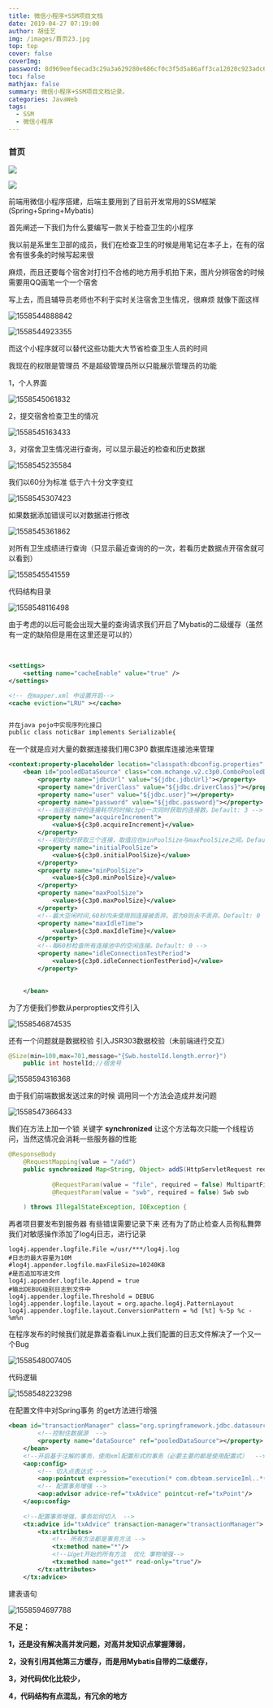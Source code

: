 ```yaml
---
title: 微信小程序+SSM项目文档
date: 2019-04-27 07:19:00
author: 胡佳艺
img: /images/首页23.jpg
top: top
cover: false
coverImg: 
password: 8d969eef6ecad3c29a3a629280e686cf0c3f5d5a86aff3ca12020c923adc6c92
toc: false
mathjax: false
summary: 微信小程序+SSM项目文档记录。
categories: JavaWeb
tags:
  - SSM
  - 微信小程序
---
```








### 首页





![](https://ws3.sinaimg.cn/large/005BYqpggy1g3akkdp1z7j31bv0pegsn.jpg)





![](https://ws3.sinaimg.cn/large/005BYqpggy1g432wgms0jj317q0kx7fn.jpg)



前端用微信小程序搭建，后端主要用到了目前开发常用的SSM框架(Spring+Spring+Mybatis)

首先阐述一下我们为什么要编写一款关于检查卫生的小程序

我以前是系里生卫部的成员，我们在检查卫生的时候是用笔记在本子上，在有的宿舍有很多条的时候写起来很

麻烦，而且还要每个宿舍对打扫不合格的地方用手机拍下来，图片分辨宿舍的时候需要用QQ画笔一个一个宿舍

写上去，而且辅导员老师也不利于实时关注宿舍卫生情况，很麻烦 就像下面这样

![1558544888842](https://ws3.sinaimg.cn/large/005BYqpggy1g432xdct6jj30bz0c675n.jpg)



![1558544923355](https://ws3.sinaimg.cn/large/005BYqpggy1g432xqlzmhj30oh0fvk35.jpg)



而这个小程序就可以替代这些功能大大节省检查卫生人员的时间

我现在的权限是管理员 不是超级管理员所以只能展示管理员的功能

1，个人界面

![1558545061832](https://ws3.sinaimg.cn/large/005BYqpggy1g432y3omdnj305m09vgmg.jpg)

2，提交宿舍检查卫生的情况

![1558545163433](https://ws3.sinaimg.cn/large/005BYqpggy1g432yge2l6j306i0bpwf1.jpg)

3，对宿舍卫生情况进行查询，可以显示最近的检查和历史数据

![1558545235584](https://ws3.sinaimg.cn/large/005BYqpggy1g432yr0fdfj306f0bo75d.jpg)

我们以60分为标准 低于六十分文字变红

![1558545307423](assets/1558545307423.png)

如果数据添加错误可以对数据进行修改

![1558545361862](https://ws3.sinaimg.cn/large/005BYqpggy1g432z2lx7gj305i09xjrp.jpg)

对所有卫生成绩进行查询（只显示最近查询的的一次，若看历史数据点开宿舍就可以看到）

![1558545541559](https://ws3.sinaimg.cn/large/005BYqpggy1g432zc3c8nj305e09w74k.jpg)



代码结构目录

![1558548116498](https://ws3.sinaimg.cn/large/005BYqpggy1g433026ybkj30d70ej0u3.jpg)



由于考虑的以后可能会出现大量的查询请求我们开启了Mybatis的二级缓存（虽然有一定的缺陷但是用在这里还是可以的）

​	

```xml
<settings>
	<setting name="cacheEnable" value="true" />
</settings>

<!-- 在mapper.xml 中设置开启-->
<cache eviction="LRU" ></cache>


并在java pojo中实现序列化接口
public class noticBar implements Serializable{

```



在一个就是应对大量的数据连接我们用C3P0 数据库连接池来管理

```xml
<context:property-placeholder location="classpath:dbconfig.properties" />
	<bean id="pooledDataSource" class="com.mchange.v2.c3p0.ComboPooledDataSource">
		<property name="jdbcUrl" value="${jdbc.jdbcUrl}"></property>
		<property name="driverClass" value="${jdbc.driverClass}"></property>
		<property name="user" value="${jdbc.user}"></property>
		<property name="password" value="${jdbc.password}"></property>
		<!--当连接池中的连接耗尽的时候c3p0一次同时获取的连接数。Default: 3 --> 
        <property name="acquireIncrement">
            <value>${c3p0.acquireIncrement}</value>
        </property>
        <!--初始化时获取三个连接，取值应在minPoolSize与maxPoolSize之间。Default: 3 --> 
        <property name="initialPoolSize">
            <value>${c3p0.initialPoolSize}</value>
        </property>
        <property name="minPoolSize">
            <value>${c3p0.minPoolSize}</value>
        </property>
        <property name="maxPoolSize">
            <value>${c3p0.maxPoolSize}</value>
        </property>
        <!--最大空闲时间,60秒内未使用则连接被丢弃。若为0则永不丢弃。Default: 0 --> 
        <property name="maxIdleTime">
            <value>${c3p0.maxIdleTime}</value>
        </property>
        <!--每60秒检查所有连接池中的空闲连接。Default: 0 --> 
        <property name="idleConnectionTestPeriod">
            <value>${c3p0.idleConnectionTestPeriod}</value>
        </property>

	
	</bean>
```



为了方便我们参数从perpropties文件引入

![1558546874535](https://ws3.sinaimg.cn/large/005BYqpggy1g4330pls0mj30m00533yp.jpg)



还有一个问题就是数据校验 引入JSR303数据校验（未前端进行交互）

```java
@Size(min=100,max=701,message="{Swb.hostelId.length.error}")
	public int hostelId;//宿舍号
```

![1558594316368](https://ws3.sinaimg.cn/large/005BYqpggy1g43310bptxj30gt01xa9y.jpg)



由于我们前端数据发送过来的时候 调用同一个方法会造成并发问题

![1558547366433](https://ws3.sinaimg.cn/large/005BYqpggy1g4331iwontj30ha07qahn.jpg)

我们在方法上加一个锁 关键字 **synchronized** 让这个方法每次只能一个线程访问，当然这情况会消耗一些服务器的性能

```java
@ResponseBody
	@RequestMapping(value = "/add")
	public synchronized Map<String, Object> addS(HttpServletRequest request,
			
			@RequestParam(value = "file", required = false) MultipartFile file,
			@RequestParam(value = "swb", required = false) Swb swb
	
	) throws IllegalStateException, IOException {
```



再者项目要发布到服务器 有些错误需要记录下来 还有为了防止检查人员徇私舞弊我们对敏感操作添加了log4j日志，进行记录

```properties
log4j.appender.logfile.File =/usr/***/log4j.log
#日志的最大容量为10M
#log4j.appender.logfile.maxFileSize=10240KB 
#是否追加写进文件    
log4j.appender.logfile.Append = true   
#输出DEBUG级别日志到文件中 
log4j.appender.logfile.Threshold = DEBUG    
log4j.appender.logfile.layout = org.apache.log4j.PatternLayout
log4j.appender.logfile.layout.ConversionPattern = %d [%t] %-5p %c - %m%n

```

在程序发布的时候我们就是靠着查看Linux上我们配置的日志文件解决了一个又一个Bug

![1558548007405](https://ws3.sinaimg.cn/large/005BYqpggy1g4332oonr8j30y104smxx.jpg)

代码逻辑

![1558548223298](https://ws3.sinaimg.cn/large/005BYqpggy1g433308ae0j30zx0b7wf8.jpg)



在配置文件中对Spring事务 的get方法进行增强

```xml
<bean id="transactionManager" class="org.springframework.jdbc.datasource.DataSourceTransactionManager">
		<!--控制住数据源  -->
		<property name="dataSource" ref="pooledDataSource"></property>
	</bean>
	<!--开启基于注解的事务，使用xml配置形式的事务（必要主要的都是使用配置式）  -->
	<aop:config>
		<!-- 切入点表达式 -->
		<aop:pointcut expression="execution(* com.dbteam.serviceIml..*(..))" id="txPoint"/>
		<!-- 配置事务增强 -->
		<aop:advisor advice-ref="txAdvice" pointcut-ref="txPoint"/>
	</aop:config>
	
	<!--配置事务增强，事务如何切入  -->
	<tx:advice id="txAdvice" transaction-manager="transactionManager">
		<tx:attributes>
			<!-- 所有方法都是事务方法 -->
			<tx:method name="*"/>
			<!--以get开始的所有方法  优化 事物增强-->
			<tx:method name="get*" read-only="true"/>
		</tx:attributes>
	</tx:advice>
```



建表语句

![1558594697788](https://ws3.sinaimg.cn/large/005BYqpggy1g4333ibfksj30b406dmxv.jpg)

**不足：**

**1，还是没有解决高并发问题，对高并发知识点掌握薄弱，**

**2，没有引用其他第三方缓存，而是用Mybatis自带的二级缓存，**

**3，对代码优化比较少，**

**4，代码结构有点混乱，有冗余的地方**



